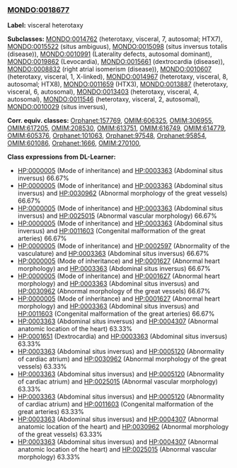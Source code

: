 
### [MONDO:0018677](http://purl.obolibrary.org/obo/MONDO_0018677)
**Label:** visceral heterotaxy

**Subclasses:** [MONDO:0014762](http://purl.obolibrary.org/obo/MONDO_0014762) (heterotaxy, visceral, 7, autosomal; HTX7), [MONDO:0015522](http://purl.obolibrary.org/obo/MONDO_0015522) (situs ambiguus), [MONDO:0015098](http://purl.obolibrary.org/obo/MONDO_0015098) (situs inversus totalis (disease)), [MONDO:0010991](http://purl.obolibrary.org/obo/MONDO_0010991) (Laterality defects, autosomal dominant), [MONDO:0019862](http://purl.obolibrary.org/obo/MONDO_0019862) (Levocardia), [MONDO:0015661](http://purl.obolibrary.org/obo/MONDO_0015661) (dextrocardia (disease)), [MONDO:0008832](http://purl.obolibrary.org/obo/MONDO_0008832) (right atrial isomerism (disease)), [MONDO:0010607](http://purl.obolibrary.org/obo/MONDO_0010607) (heterotaxy, visceral, 1, X-linked), [MONDO:0014967](http://purl.obolibrary.org/obo/MONDO_0014967) (heterotaxy, visceral, 8, autosomal; HTX8), [MONDO:0011659](http://purl.obolibrary.org/obo/MONDO_0011659) (HTX3), [MONDO:0013887](http://purl.obolibrary.org/obo/MONDO_0013887) (heterotaxy, visceral, 6, autosomal), [MONDO:0013403](http://purl.obolibrary.org/obo/MONDO_0013403) (heterotaxy, visceral, 4, autosomal), [MONDO:0011546](http://purl.obolibrary.org/obo/MONDO_0011546) (heterotaxy, visceral, 2, autosomal), [MONDO:0010029](http://purl.obolibrary.org/obo/MONDO_0010029) (situs inversus), 

**Corr. equiv. classes:** [Orphanet:157769](http://www.orpha.net/ORDO/Orphanet_157769), [OMIM:606325](http://purl.obolibrary.org/obo/OMIM_606325), [OMIM:306955](http://purl.obolibrary.org/obo/OMIM_306955), [OMIM:617205](http://purl.obolibrary.org/obo/OMIM_617205), [OMIM:208530](http://purl.obolibrary.org/obo/OMIM_208530), [OMIM:613751](http://purl.obolibrary.org/obo/OMIM_613751), [OMIM:616749](http://purl.obolibrary.org/obo/OMIM_616749), [OMIM:614779](http://purl.obolibrary.org/obo/OMIM_614779), [OMIM:605376](http://purl.obolibrary.org/obo/OMIM_605376), [Orphanet:101063](http://www.orpha.net/ORDO/Orphanet_101063), [Orphanet:97548](http://www.orpha.net/ORDO/Orphanet_97548), [Orphanet:95854](http://www.orpha.net/ORDO/Orphanet_95854), [OMIM:601086](http://purl.obolibrary.org/obo/OMIM_601086), [Orphanet:1666](http://www.orpha.net/ORDO/Orphanet_1666), [OMIM:270100](http://purl.obolibrary.org/obo/OMIM_270100), 

**Class expressions from DL-Learner:**

- [HP:0000005](http://purl.obolibrary.org/obo/HP_0000005) (Mode of inheritance) and [HP:0003363](http://purl.obolibrary.org/obo/HP_0003363) (Abdominal situs inversus) 66.67%
- [HP:0000005](http://purl.obolibrary.org/obo/HP_0000005) (Mode of inheritance) and [HP:0003363](http://purl.obolibrary.org/obo/HP_0003363) (Abdominal situs inversus) and [HP:0030962](http://purl.obolibrary.org/obo/HP_0030962) (Abnormal morphology of the great vessels) 66.67%
- [HP:0000005](http://purl.obolibrary.org/obo/HP_0000005) (Mode of inheritance) and [HP:0003363](http://purl.obolibrary.org/obo/HP_0003363) (Abdominal situs inversus) and [HP:0025015](http://purl.obolibrary.org/obo/HP_0025015) (Abnormal vascular morphology) 66.67%
- [HP:0000005](http://purl.obolibrary.org/obo/HP_0000005) (Mode of inheritance) and [HP:0003363](http://purl.obolibrary.org/obo/HP_0003363) (Abdominal situs inversus) and [HP:0011603](http://purl.obolibrary.org/obo/HP_0011603) (Congenital malformation of the great arteries) 66.67%
- [HP:0000005](http://purl.obolibrary.org/obo/HP_0000005) (Mode of inheritance) and [HP:0002597](http://purl.obolibrary.org/obo/HP_0002597) (Abnormality of the vasculature) and [HP:0003363](http://purl.obolibrary.org/obo/HP_0003363) (Abdominal situs inversus) 66.67%
- [HP:0000005](http://purl.obolibrary.org/obo/HP_0000005) (Mode of inheritance) and [HP:0001627](http://purl.obolibrary.org/obo/HP_0001627) (Abnormal heart morphology) and [HP:0003363](http://purl.obolibrary.org/obo/HP_0003363) (Abdominal situs inversus) 66.67%
- [HP:0000005](http://purl.obolibrary.org/obo/HP_0000005) (Mode of inheritance) and [HP:0001627](http://purl.obolibrary.org/obo/HP_0001627) (Abnormal heart morphology) and [HP:0003363](http://purl.obolibrary.org/obo/HP_0003363) (Abdominal situs inversus) and [HP:0030962](http://purl.obolibrary.org/obo/HP_0030962) (Abnormal morphology of the great vessels) 66.67%
- [HP:0000005](http://purl.obolibrary.org/obo/HP_0000005) (Mode of inheritance) and [HP:0001627](http://purl.obolibrary.org/obo/HP_0001627) (Abnormal heart morphology) and [HP:0003363](http://purl.obolibrary.org/obo/HP_0003363) (Abdominal situs inversus) and [HP:0011603](http://purl.obolibrary.org/obo/HP_0011603) (Congenital malformation of the great arteries) 66.67%
- [HP:0003363](http://purl.obolibrary.org/obo/HP_0003363) (Abdominal situs inversus) and [HP:0004307](http://purl.obolibrary.org/obo/HP_0004307) (Abnormal anatomic location of the heart) 63.33%
- [HP:0001651](http://purl.obolibrary.org/obo/HP_0001651) (Dextrocardia) and [HP:0003363](http://purl.obolibrary.org/obo/HP_0003363) (Abdominal situs inversus) 63.33%
- [HP:0003363](http://purl.obolibrary.org/obo/HP_0003363) (Abdominal situs inversus) and [HP:0005120](http://purl.obolibrary.org/obo/HP_0005120) (Abnormality of cardiac atrium) and [HP:0030962](http://purl.obolibrary.org/obo/HP_0030962) (Abnormal morphology of the great vessels) 63.33%
- [HP:0003363](http://purl.obolibrary.org/obo/HP_0003363) (Abdominal situs inversus) and [HP:0005120](http://purl.obolibrary.org/obo/HP_0005120) (Abnormality of cardiac atrium) and [HP:0025015](http://purl.obolibrary.org/obo/HP_0025015) (Abnormal vascular morphology) 63.33%
- [HP:0003363](http://purl.obolibrary.org/obo/HP_0003363) (Abdominal situs inversus) and [HP:0005120](http://purl.obolibrary.org/obo/HP_0005120) (Abnormality of cardiac atrium) and [HP:0011603](http://purl.obolibrary.org/obo/HP_0011603) (Congenital malformation of the great arteries) 63.33%
- [HP:0003363](http://purl.obolibrary.org/obo/HP_0003363) (Abdominal situs inversus) and [HP:0004307](http://purl.obolibrary.org/obo/HP_0004307) (Abnormal anatomic location of the heart) and [HP:0030962](http://purl.obolibrary.org/obo/HP_0030962) (Abnormal morphology of the great vessels) 63.33%
- [HP:0003363](http://purl.obolibrary.org/obo/HP_0003363) (Abdominal situs inversus) and [HP:0004307](http://purl.obolibrary.org/obo/HP_0004307) (Abnormal anatomic location of the heart) and [HP:0025015](http://purl.obolibrary.org/obo/HP_0025015) (Abnormal vascular morphology) 63.33%



